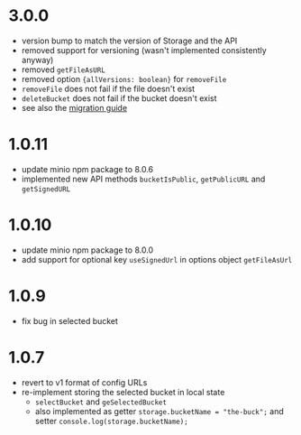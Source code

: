 # 3.0.0
- version bump to match the version of Storage and the API
- removed support for versioning (wasn't implemented consistently anyway)
- removed `getFileAsURL`
- removed option `{allVersions: boolean}` for `removeFile`
- `removeFile` does not fail if the file doesn't exist
- `deleteBucket` does not fail if the bucket doesn't exist
- see also the [migration guide](https://github.com/tweedegolf/storage-abstraction/blob/master/migration_to_api3.0.md)

# 1.0.11
- update minio npm package to 8.0.6
- implemented new API methods `bucketIsPublic`, `getPublicURL` and `getSignedURL`

# 1.0.10
- update minio npm package to 8.0.0
- add support for optional key `useSignedUrl` in options object `getFileAsUrl`

# 1.0.9
- fix bug in selected bucket

# 1.0.7
- revert to v1 format of config URLs
- re-implement storing the selected bucket in local state
  - `selectBucket` and `geSelectedBucket`
  - also implemented as getter
    `storage.bucketName = "the-buck";` and setter `console.log(storage.bucketName);`
